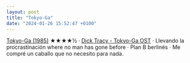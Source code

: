 ```yaml
---
layout: post
title: "Tokyo-Ga"
date: "2024-01-26 15:52:47 +0100"
---
```

[Tokyo-Ga (1985)](https://letterboxd.com/javier/film/tokyo-ga)  ★★★★½ · [Dick Tracy - Tokyo-Ga OST](https://www.youtube.com/watch?v=CEBJOr6TmdQ&list=PLe26-HWRKxf31sWuwGipCYJsIYAf5ZzXY&index=1) · Llevando la procrastinación where no man has gone before · Plan B berlinés · Me compré un caballo que no necesito para nada.
